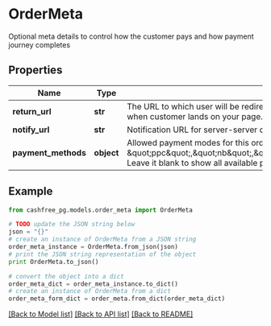 # OrderMeta

Optional meta details to control how the customer pays and how payment journey completes

## Properties
Name | Type | Description | Notes
------------ | ------------- | ------------- | -------------
**return_url** | **str** | The URL to which user will be redirected to after the payment on bank OTP page. Maximum length: 250. We suggest to keep context of order_id in your return_url so that you can identify the order when customer lands on your page. Example of return_url format could be https://example.com/return?order_id&#x3D;myOrderId | [optional] 
**notify_url** | **str** | Notification URL for server-server communication. Useful when user&#39;s connection drops while re-directing. NotifyUrl should be an https URL. Maximum length: 250. | [optional] 
**payment_methods** | **object** | Allowed payment modes for this order. Pass comma-separated values among following options - \&quot;cc\&quot;, \&quot;dc\&quot;, \&quot;ccc\&quot;, \&quot;ppc\&quot;,\&quot;nb\&quot;,\&quot;upi\&quot;,\&quot;paypal\&quot;,\&quot;app\&quot;,\&quot;paylater\&quot;,\&quot;cardlessemi\&quot;,\&quot;dcemi\&quot;,\&quot;ccemi\&quot;,\&quot;banktransfer\&quot;. Leave it blank to show all available payment methods | [optional] 

## Example

```python
from cashfree_pg.models.order_meta import OrderMeta

# TODO update the JSON string below
json = "{}"
# create an instance of OrderMeta from a JSON string
order_meta_instance = OrderMeta.from_json(json)
# print the JSON string representation of the object
print OrderMeta.to_json()

# convert the object into a dict
order_meta_dict = order_meta_instance.to_dict()
# create an instance of OrderMeta from a dict
order_meta_form_dict = order_meta.from_dict(order_meta_dict)
```
[[Back to Model list]](../README.md#documentation-for-models) [[Back to API list]](../README.md#documentation-for-api-endpoints) [[Back to README]](../README.md)


